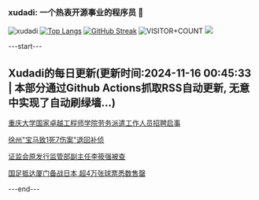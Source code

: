### xudadi: 一个热衷开源事业的程序员 👋

![xudadi](https://github-readme-stats-git-masterorgs-github-readme-stats-team.vercel.app/api?username=xudadi)
[![Top Langs](https://github-readme-stats.vercel.app/api/top-langs/?username=xudadi)](https://github.com/anuraghazra/github-readme-stats)
[![GitHub Streak](https://streak-stats.demolab.com?user=xudadi&locale=zh_Hans)](https://git.io/streak-stats)
![VISITOR+COUNT](https://komarev.com/ghpvc/?username=xudadi&label=VISITOR+COUNT)
![](https://raw.githubusercontent.com/xudadi/xudadi/main/assets/github-contribution-grid-snake.svg)


---start---

## Xudadi的每日更新(更新时间:2024-11-16 00:45:33 | 本部分通过Github Actions抓取RSS自动更新, 无意中实现了自动刷绿墙...)

[重庆大学国家卓越工程师学院劳务派遣工作人员招聘启事](https://www.gongkaoleida.com/article/2196271)

[徐州"宝马致1死7伤案"退回补侦](https://m.163.com/news/article/JH1UTQ7F0514R9P4.html)

[证监会原发行监管部副主任李筱强被查](https://m.163.com/news/article/JH20A4BT0001899O.html)

[国足抵达厦门备战日本 超4万张球票悉数售罄](https://m.163.com/news/article/JH1TAG1B0514R9P4.html)

---end---
